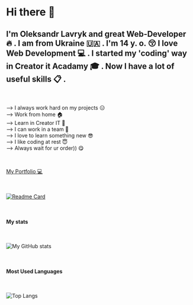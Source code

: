 # Hi there :wave:
## I'm Oleksandr Lavryk and great Web-Developer :fire: . I am from Ukraine :ukraine: . I'm 14 y. o. :kissing_closed_eyes: I love Web Development :computer: . I started my 'coding' way in Creator it Acadamy :mortar_board: . Now I have a lot of useful skills :clipboard: . 

<br>

--> I always work hard on my projects :expressionless: <br>
--> Work from home :house: <br>
--> Learn in Creator IT :school: <br>
--> I can work in a team :two_men_holding_hands: <br>
--> I love to learn something new :sunglasses: <br>
--> I like coding at rest :innocent: <br>
--> Always wait for ur order)) :yum: <br>

<br>

[My Portfolio :computer:](https://olekbliter.github.io/Portfolio/)

<br> 

[![Readme Card](https://github-readme-stats.vercel.app/api/pin/?username=OlekBliter&repo=Portfolio&theme=discord_old_blurple)](https://github.com/OlekBliter/Portfolio)

<br>

#### My stats

<br>

![My GitHub stats](https://github-readme-stats.vercel.app/api?username=OlekBliter&theme=discord_old_blurple)

<br>

#### Most Used Languages

<br>

![Top Langs](https://github-readme-stats.vercel.app/api/top-langs/?username=OlekBliter&theme=discord_old_blurple)

<br>
